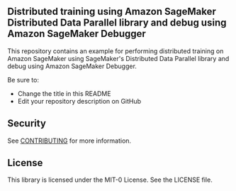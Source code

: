 ## Distributed training using Amazon SageMaker Distributed Data Parallel library and debug using Amazon SageMaker Debugger

This repository contains an example for performing distributed training on Amazon SageMaker using SageMaker's Distributed Data Parallel library and debug using Amazon SageMaker Debugger.

Be sure to:

* Change the title in this README
* Edit your repository description on GitHub

## Security

See [CONTRIBUTING](CONTRIBUTING.md#security-issue-notifications) for more information.

## License

This library is licensed under the MIT-0 License. See the LICENSE file.

